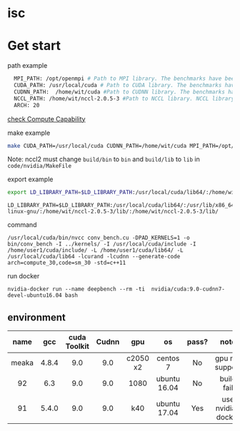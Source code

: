 # isc

# Get start
path example
```bash
  MPI_PATH: /opt/openmpi # Path to MPI library. The benchmarks have been tested with OpenMPI version 1.10.2.
  CUDA_PATH: /usr/local/cuda # Path to CUDA library. The benchmarks have been tested with version 7.5.18.
  CUDNN_PATH:  /home/wit/cuda #Path to CUDNN library. The benchmarks have been tested with version 5.0.
  NCCL_PATH: /home/wit/nccl-2.0.5-3 #Path to NCCL library. NCCL library is available at https://github.com/NVIDIA/nccl. The benchmarks have been tested with commit b3a9e1333d9e2e1b8553b5843ba1ba4f7c79739d
  ARCH: 20
```
[check Compute Capability](https://developer.nvidia.com/cuda-gpus)

make example
```bash
make CUDA_PATH=/usr/local/cuda CUDNN_PATH=/home/wit/cuda MPI_PATH=/opt/openmpi NCCL_PATH=/home/wit/nccl-2.0.5-3 ARCH=sm_30
```
Note: nccl2 must change ```build/bin``` to ```bin``` and ```build/lib``` to ```lib``` in  ``code/nvidia/MakeFile``

export example

```bash
export LD_LIBRARY_PATH=$LD_LIBRARY_PATH:/usr/local/cuda/lib64/:/home/wit/cuda/lib64/:/home/wit/nccl-2.0.5-3/lib/:/home/wit/nccl-2.0.5-3/lib/
```
```
LD_LIBRARY_PATH=$LD_LIBRARY_PATH:/usr/local/cuda/lib64/:/usr/lib/x86_64-linux-gnu/:/home/wit/nccl-2.0.5-3/lib/:/home/wit/nccl-2.0.5-3/lib/
```

command
```
/usr/local/cuda/bin/nvcc conv_bench.cu -DPAD_KERNELS=1 -o bin/conv_bench -I ../kernels/ -I /usr/local/cuda/include -I /home/user1/cuda/include/ -L /home/user1/cuda/lib64/ -L /usr/local/cuda/lib64 -lcurand -lcudnn --generate-code arch=compute_30,code=sm_30 -std=c++11

```

run docker
```
nvidia-docker run --name deepbench --rm -ti  nvidia/cuda:9.0-cudnn7-devel-ubuntu16.04 bash
```

## environment

| name | gcc | cuda Toolkit | Cudnn | gpu | os | pass? | note
|:-:|:-:|:-:|:-:|:-:|:-:|:-:|:-:|
| meaka | 4.8.4 | 9.0 | 9.0 | c2050 x2 | centos 7 | No | gpu not support
| 92 | 6.3 | 9.0 | 9.0 | 1080 | ubuntu 16.04 | No | build fail
| 91 | 5.4.0 | 9.0 | 9.0 | k40 | ubuntu 17.04 | Yes | use nvidia-docker

